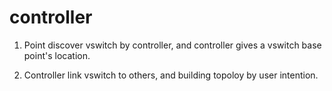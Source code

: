 # controller

1. Point discover vswitch by controller, and controller gives a vswitch base point's location.

2. Controller link vswitch to others, and building topoloy by user intention.
